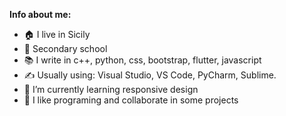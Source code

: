 **Info about me:**
- 🏠 I live in Sicily
- 🏫 Secondary school
- 📚 I write in c++, python, css, bootstrap, flutter, javascript
- ✍ Usually using: Visual Studio, VS Code, PyCharm, Sublime.
- 🌱 I’m currently learning responsive design 
- 💞️ I like programing and collaborate in some projects

<!---
Pall1n/Pall1n is a ✨ special ✨ repository because its `README.md` (this file) appears on your GitHub profile.
You can click the Preview link to take a look at your changes.
--->
